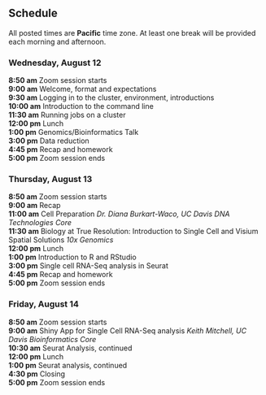 ## Schedule

All posted times are **Pacific** time zone. At least one break will be provided each morning and afternoon.

### Wednesday, August 12

**8:50 am**  Zoom session starts    
**9:00 am**  Welcome, format and expectations    
**9:30 am**  Logging in to the cluster, environment, introductions  
**10:00 am** Introduction to the command line  
**11:30 am** Running jobs on a cluster  
**12:00 pm** Lunch    
**1:00 pm**  Genomics/Bioinformatics Talk  
**3:00 pm**  Data reduction  
**4:45 pm**  Recap and homework  
**5:00 pm**  Zoom session ends    

### Thursday, August 13

**8:50 am**  Zoom session starts  
**9:00 am**  Recap      
**11:00 am** Cell Preparation _Dr. Diana Burkart-Waco, UC Davis DNA Technologies Core_   
**11:30 am** Biology at True Resolution: Introduction to Single Cell and Visium Spatial Solutions _10x Genomics_  
**12:00 pm** Lunch      
**1:00 pm**  Introduction to R and RStudio  
**3:00 pm**  Single cell RNA-Seq analysis in Seurat   
**4:45 pm**  Recap and homework  
**5:00 pm**  Zoom session ends   

### Friday, August 14

**8:50 am**  Zoom session starts  
**9:00 am**  Shiny App for Single Cell RNA-Seq analysis _Keith Mitchell, UC Davis Bioinformatics Core_  
**10:30 am** Seurat Analysis, continued   
**12:00 pm** Lunch     
**1:00 pm** Seurat analysis, continued   
**4:30 pm** Closing  
**5:00  pm**  Zoom session ends  
